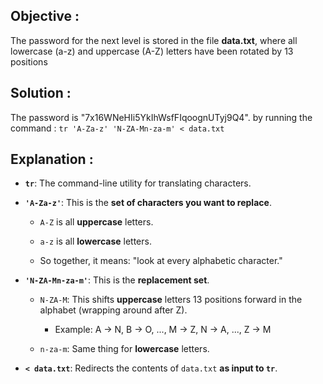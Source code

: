 ## Objective : 
The password for the next level is stored in the file **data.txt**, where all lowercase (a-z) and uppercase (A-Z) letters have been rotated by 13 positions

## Solution : 
The password is "7x16WNeHIi5YkIhWsfFIqoognUTyj9Q4". 
by running the command : `tr 'A-Za-z' 'N-ZA-Mn-za-m' < data.txt` 

## Explanation : 
- **`tr`**: The command-line utility for translating characters.
    
- **`'A-Za-z'`**: This is the **set of characters you want to replace**.
    
    - `A-Z` is all **uppercase** letters.
        
    - `a-z` is all **lowercase** letters.
        
    - So together, it means: "look at every alphabetic character."
        
- **`'N-ZA-Mn-za-m'`**: This is the **replacement set**.
    
    - `N-ZA-M`: This shifts **uppercase** letters 13 positions forward in the alphabet (wrapping around after Z).
        
        - Example: A → N, B → O, ..., M → Z, N → A, ..., Z → M
            
    - `n-za-m`: Same thing for **lowercase** letters.
        
- **`< data.txt`**: Redirects the contents of `data.txt` **as input to `tr`**.